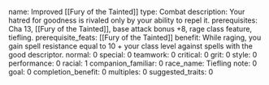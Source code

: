 name: Improved [[Fury of the Tainted]]
type: Combat
description: Your hatred for goodness is rivaled only by your ability to repel it.
prerequisites: Cha 13, [[Fury of the Tainted]], base attack bonus +8, rage class feature, tiefling.
prerequisite_feats: [[Fury of the Tainted]]
benefit: While raging, you gain spell resistance equal to 10 + your class level against spells with the good descriptor.
normal: 0
special: 0
teamwork: 0
critical: 0
grit: 0
style: 0
performance: 0
racial: 1
companion_familiar: 0
race_name: Tiefling
note: 0
goal: 0
completion_benefit: 0
multiples: 0
suggested_traits: 0
